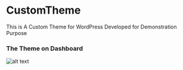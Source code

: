 # CustomTheme
This is A Custom Theme for WordPress Developed for Demonstration Purpose 

### The Theme on Dashboard 
![alt text](./assets/img/u1.png)
